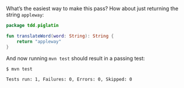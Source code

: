 What’s the easiest way to make this pass? How about just returning the string `appleway`:

```kotlin
package tdd.piglatin

fun translateWord(word: String): String {
    return "appleway"
}
```

And now running `mvn test` should result in a passing test:

```sh
$ mvn test

Tests run: 1, Failures: 0, Errors: 0, Skipped: 0
```

